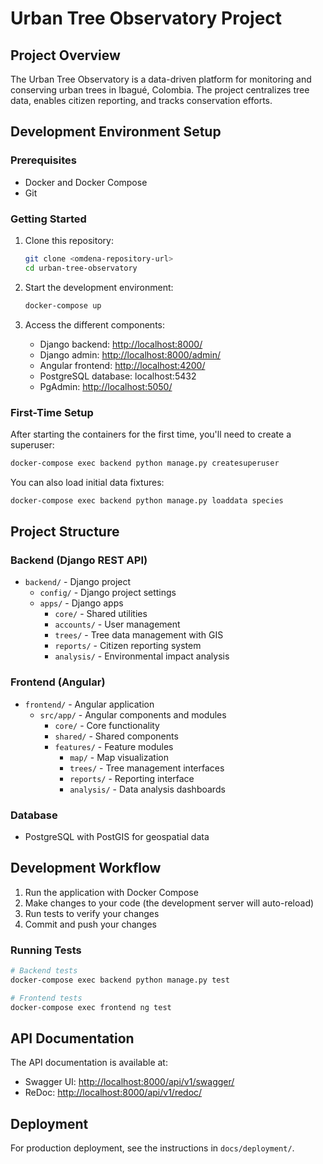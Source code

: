 # Urban Tree Observatory Project

## Project Overview

The Urban Tree Observatory is a data-driven platform for monitoring and conserving urban trees in Ibagué, Colombia. The project centralizes tree data, enables citizen reporting, and tracks conservation efforts.

## Development Environment Setup

### Prerequisites

- Docker and Docker Compose
- Git

### Getting Started

1. Clone this repository:

   ```bash
   git clone <omdena-repository-url>
   cd urban-tree-observatory
   ```

2. Start the development environment:

   ```bash
   docker-compose up
   ```

3. Access the different components:
   - Django backend: <http://localhost:8000/>
   - Django admin: <http://localhost:8000/admin/>
   - Angular frontend: <http://localhost:4200/>
   - PostgreSQL database: localhost:5432
   - PgAdmin: <http://localhost:5050/>

### First-Time Setup

After starting the containers for the first time, you'll need to create a superuser:

```bash
docker-compose exec backend python manage.py createsuperuser
```

You can also load initial data fixtures:

```bash
docker-compose exec backend python manage.py loaddata species
```

## Project Structure

### Backend (Django REST API)

- `backend/` - Django project
  - `config/` - Django project settings
  - `apps/` - Django apps
    - `core/` - Shared utilities
    - `accounts/` - User management
    - `trees/` - Tree data management with GIS
    - `reports/` - Citizen reporting system
    - `analysis/` - Environmental impact analysis

### Frontend (Angular)

- `frontend/` - Angular application
  - `src/app/` - Angular components and modules
    - `core/` - Core functionality
    - `shared/` - Shared components
    - `features/` - Feature modules
      - `map/` - Map visualization
      - `trees/` - Tree management interfaces
      - `reports/` - Reporting interface
      - `analysis/` - Data analysis dashboards

### Database

- PostgreSQL with PostGIS for geospatial data

## Development Workflow

1. Run the application with Docker Compose
2. Make changes to your code (the development server will auto-reload)
3. Run tests to verify your changes
4. Commit and push your changes

### Running Tests

```bash
# Backend tests
docker-compose exec backend python manage.py test

# Frontend tests
docker-compose exec frontend ng test
```

## API Documentation

The API documentation is available at:

- Swagger UI: <http://localhost:8000/api/v1/swagger/>
- ReDoc: <http://localhost:8000/api/v1/redoc/>

## Deployment

For production deployment, see the instructions in `docs/deployment/`.
